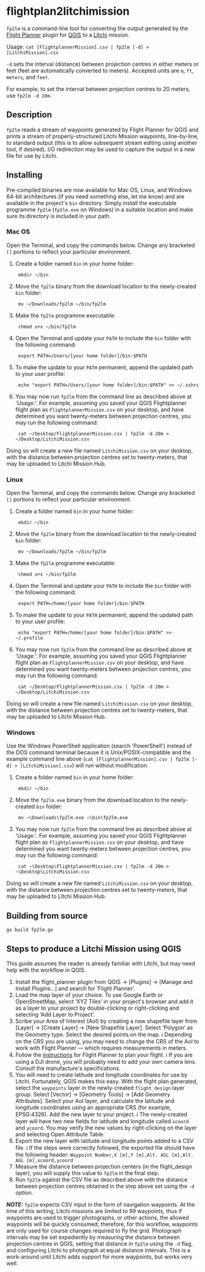 # flightplan2litchimission
`fp2lm` is a command-line tool for converting the output generated by the [Flight Planner](https://github.com/JMG30/flight_planner) plugin for [QGIS](https://www.qgis.org/en/site/) to a [Litchi](https://flylitchi.com) mission.

Usage: `cat [FlightplannerMission].csv | fp2lm [-d] > [LitchiMission].csv`

`-d` sets the interval (distance) between projection centres in either meters or feet (feet are automatically converted to meters).  Accepted units are `m`, `ft`, `meters`, and `feet`.

For example, to set the interval between projection centres to 20 meters, use `fp2lm -d 20m`.

## Description

`fp2lm` reads a stream of waypoints generated by Flight Planner for QGIS and prints a stream of properly-structured Litchi Mission waypoints, line-by-line, to standard output (this is to allow subsequent stream editing using another tool, if desired).  I/O redirection may be used to capture the output in a new file for use by Litchi.

## Installing

Pre-compiled binaries are now available for Mac OS, Linux, and Windows 64-bit architectures (if you need something else, let me know) and are available in the project's `bin` directory.  Simply install the executable programme `fp2lm` (`fp2lm.exe` on Windows) in a suitable location and make sure its directory is included in your path.

### Mac OS

Open the Terminal, and copy the commands below.  Change any bracketed `[]` portions to reflect your particular environment.

1) Create a folder named `bin` in your home folder:


        mkdir ~/bin


2) Move the `fp2lm` binary from the download location to the newly-created `bin` folder:


        mv ~/Downloads/fp2lm ~/bin/fp2lm


3) Make the `fp2lm` programme executable:


        chmod u+x ~/bin/fp2lm


4) Open the Terminal and update your `PATH` to include the `bin` folder with the following command:


        export PATH=/Users/[your home folder]/bin:$PATH


5) To make the update to your `PATH` permanent, append the updated path to your user profile:


        echo "export PATH=/Users/[your home folder]/bin:$PATH" >> ~/.zshrc


6) You may now run `fp2lm` from the command line as described above at 'Usage:'.  For example, assuming you saved your QGIS Flightplanner flight plan as `FlightplannerMission.csv` on your desktop, and have determined you want twenty-meters between projection centres, you may run the following command:


        cat ~/Desktop/FlightplannerMission.csv | fp2lm -d 20m > ~/Desktop/LitchiMission.csv


Doing so will create a new file named `LitchiMission.csv` on your desktop, with the distance between projection centres set to twenty-meters, that may be uploaded to Litchi Mission Hub.

### Linux

Open the Terminal, and copy the commands below.  Change any bracketed `[]` portions to reflect your particular environment.

1) Create a folder named `bin` in your home folder:


        mkdir ~/bin


2) Move the `fp2lm` binary from the download location to the newly-created `bin` folder:


        mv ~/Downloads/fp2lm ~/bin/fp2lm


3) Make the `fp2lm` programme executable:


        chmod u+x ~/bin/fp2lm


4) Open the Terminal and update your `PATH` to include the `bin` folder with the following command:


        export PATH=/home/[your home folder]/bin:$PATH


5) To make the update to your `PATH` permanent, append the updated path to your user profile:


        echo "export PATH=/home/[your home folder]/bin:$PATH" >> ~/.profile


6) You may now run `fp2lm` from the command line as described above at 'Usage:'.  For example, assuming you saved your QGIS Flightplanner flight plan as `FlightplannerMission.csv` on your desktop, and have determined you want twenty-meters between projection centres, you may run the following command:


        cat ~/Desktop/FlightplannerMission.csv | fp2lm -d 20m > ~/Desktop/LitchiMission.csv


Doing so will create a new file named `LitchiMission.csv` on your desktop, with the distance between projection centres set to twenty-meters, that may be uploaded to Litchi Mission Hub.

### Windows

Use the Windows PowerShell application (search 'PowerShell') instead of the DOS command terminal because it is Unix/POSIX-compatible and the example command line above (`cat [FlightplannerMission].csv | fp2lm [-d] > [LitchiMission].csv`) will run without modification.

1) Create a folder named `bin` in your home folder:


        mkdir ~/bin


2) Move the `fp2lm.exe` binary from the download location to the newly-created `bin` folder:


        mv ~\Downloads\fp2lm.exe ~\bin\fp2lm.exe


3) You may now run `fp2lm` from the command line as described above at 'Usage:'.  For example, assuming you saved your QGIS Flightplanner flight plan as `FlightplannerMission.csv` on your desktop, and have determined you want twenty-meters between projection centres, you may run the following command:


        cat ~\Desktop\FlightplannerMission.csv | fp2lm -d 20m > ~\Desktop\LitchiMission.csv


Doing so will create a new file named `LitchiMission.csv` on your desktop, with the distance between projection centres set to twenty-meters, that may be uploaded to Litchi Mission Hub.


<!-- 1) Follow the instructions [here](https://learn.microsoft.com/en-us/previous-versions/office/developer/sharepoint-2010/ee537574(v=office.14)) for installing a programme for use by the Windows command line. -->



## Building from source

`go build fp2lm.go`

## Steps to produce a Litchi Mission using QGIS

This guide assumes the reader is already familiar with Litchi, but may need help with the workflow in QGIS.

1) Install the flight_planner plugin from QGIS → [Plugins] → [Manage and Install Plugins...] and search for ‘Flight Planner’.
2) Load the map layer of your choice.  To use Google Earth or OpenStreetMap, select ‘XYZ Tiles’ in your project's browser and add it as a layer to your project by double-clicking or right-clicking and selecting ‘Add Layer to Project’.
3) Scribe your Area of Interest (AoI) by creating a new shapefile layer from [Layer] → [Create Layer] → [New Shapefile Layer].  Select ‘Polygon’ as the Geometry type.  Select the desired points on the map. ℹ️ Depending on the CRS you are using, you may need to change the CRS of the AoI to work with Flight Planner — which requires measurements in meters.
4) Follow the [instructions](https://github.com/JMG30/flight_planner/wiki/Guide) for Flight Planner to plan your flight.  ℹ️ If you are using a DJI drone, you will probably need to add your own camera lens.  Consult the manufacture's specifications.
5) You will need to create latitude and longitude coordinates for use by Litchi.  Fortunately, QGIS makes this easy. With the flight plan generated, select the `waypoints` layer in the newly-created `flight_design` layer group.  Select [Vector] → [Geometry Tools] → [Add Geometry Attributes].  Select your AoI layer, and calculate the latitude and longitude coordinates using an appropriate CRS (for example, EPSG:4326).  Add the new layer to your project.  ℹ️ The newly-created layer will have two new fields for latitude and longitude called `xcoord` and `ycoord`.  You may verify the new values by right-clicking on the layer and selecting Open Attribute Table.
6) Export the new layer with latitude and longitude points added to a CSV file. ℹ️ If the steps were correctly followed, the exported file should have the following header: `️Waypoint Number,X [m],Y [m],Alt. ASL [m],Alt. AGL [m],xcoord,ycoord`
7) Measure the distance between projection centers (in the flight_design layer), you will supply this value to `fp2lm` in the final step.
8) Run `fp2lm` against the CSV file as described above with the distance between projection centres obtained in the step above set using the `-d` option.

**_NOTE:_** `fp2lm` expects CSV input in the form of navigation waypoints.  At the time of this writing, Litchi missions are limited to 99 waypoints, thus if waypoints are used to trigger photographs, or other actions, the allowed waypoints will be quickly consumed; therefore, for this workflow, waypoints are only used for course changes required to fly the grid.  Photograph intervals may be set expediently by measuring the distance between projection centres in QGIS, setting that distance in `fp2lm` using the `-d` flag, and configuring Litchi to photograph at equal distance intervals.  This is a work-around until Litchi adds support for more waypoints, but works very well.